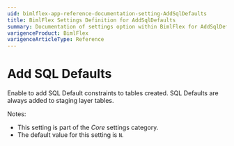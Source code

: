 ```yaml
---
uid: bimlflex-app-reference-documentation-setting-AddSqlDefaults
title: BimlFlex Settings Definition for AddSqlDefaults
summary: Documentation of settings option within BimlFlex for AddSqlDefaults
varigenceProduct: BimlFlex
varigenceArticleType: Reference
---
```


# Add SQL Defaults

Enable to add SQL Default constraints to tables created. SQL Defaults are always added to staging layer tables.

Notes:

* This setting is part of the *Core* settings category.
* The default value for this setting is `N`.
